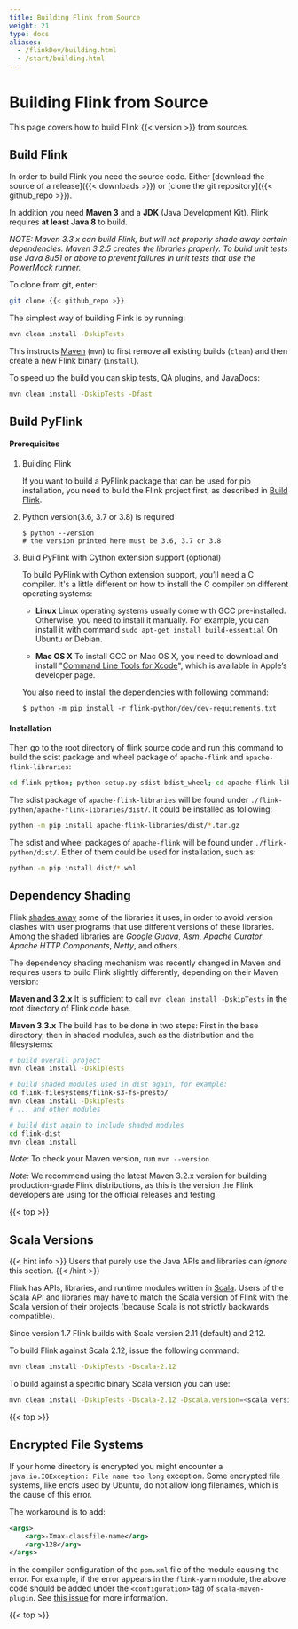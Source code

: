```yaml
---
title: Building Flink from Source
weight: 21
type: docs
aliases:
  - /flinkDev/building.html
  - /start/building.html
---
```

<!--
Licensed to the Apache Software Foundation (ASF) under one
or more contributor license agreements.  See the NOTICE file
distributed with this work for additional information
regarding copyright ownership.  The ASF licenses this file
to you under the Apache License, Version 2.0 (the
"License"); you may not use this file except in compliance
with the License.  You may obtain a copy of the License at

  http://www.apache.org/licenses/LICENSE-2.0

Unless required by applicable law or agreed to in writing,
software distributed under the License is distributed on an
"AS IS" BASIS, WITHOUT WARRANTIES OR CONDITIONS OF ANY
KIND, either express or implied.  See the License for the
specific language governing permissions and limitations
under the License.
-->

# Building Flink from Source

This page covers how to build Flink {{< version >}} from sources.

## Build Flink

In order to build Flink you need the source code. Either [download the source of a release]({{< downloads >}}) or [clone the git repository]({{< github_repo >}}).

In addition you need **Maven 3** and a **JDK** (Java Development Kit). Flink requires **at least Java 8** to build.

*NOTE: Maven 3.3.x can build Flink, but will not properly shade away certain dependencies. Maven 3.2.5 creates the libraries properly.
To build unit tests use Java 8u51 or above to prevent failures in unit tests that use the PowerMock runner.*

To clone from git, enter:

```bash
git clone {{< github_repo >}}
```

The simplest way of building Flink is by running:

```bash
mvn clean install -DskipTests
```

This instructs [Maven](http://maven.apache.org) (`mvn`) to first remove all existing builds (`clean`) and then create a new Flink binary (`install`).

To speed up the build you can skip tests, QA plugins, and JavaDocs:

```bash
mvn clean install -DskipTests -Dfast
```

## Build PyFlink

#### Prerequisites

1. Building Flink

    If you want to build a PyFlink package that can be used for pip installation, you need to build the Flink project first, as described in [Build Flink](#build-flink).

2. Python version(3.6, 3.7 or 3.8) is required

    ```shell
    $ python --version
    # the version printed here must be 3.6, 3.7 or 3.8
    ```

3. Build PyFlink with Cython extension support (optional)

    To build PyFlink with Cython extension support, you’ll need a C compiler. It's a little different on how to install the C compiler on different operating systems:

    * **Linux** Linux operating systems usually come with GCC pre-installed. Otherwise, you need to install it manually. For example, you can install it with command `sudo apt-get install build-essential` On Ubuntu or Debian.

    * **Mac OS X** To install GCC on Mac OS X, you need to download and install "[Command Line Tools for Xcode](https://developer.apple.com/downloads/index.action)", which is available in Apple’s developer page.

    You also need to install the dependencies with following command:

    ```shell
    $ python -m pip install -r flink-python/dev/dev-requirements.txt
    ```

#### Installation

Then go to the root directory of flink source code and run this command to build the sdist package and wheel package of `apache-flink` and `apache-flink-libraries`:

```bash
cd flink-python; python setup.py sdist bdist_wheel; cd apache-flink-libraries; python setup.py sdist; cd ..;
```

The sdist package of `apache-flink-libraries` will be found under `./flink-python/apache-flink-libraries/dist/`. It could be installed as following:

```bash
python -m pip install apache-flink-libraries/dist/*.tar.gz
```

The sdist and wheel packages of `apache-flink` will be found under `./flink-python/dist/`. Either of them could be used for installation, such as:

```bash
python -m pip install dist/*.whl
```

## Dependency Shading

Flink [shades away](https://maven.apache.org/plugins/maven-shade-plugin/) some of the libraries it uses, in order to avoid version clashes with user programs that use different versions of these libraries. Among the shaded libraries are *Google Guava*, *Asm*, *Apache Curator*, *Apache HTTP Components*, *Netty*, and others.

The dependency shading mechanism was recently changed in Maven and requires users to build Flink slightly differently, depending on their Maven version:

**Maven and 3.2.x**
It is sufficient to call `mvn clean install -DskipTests` in the root directory of Flink code base.

**Maven 3.3.x**
The build has to be done in two steps: First in the base directory, then in shaded modules, such as the distribution and the filesystems:

```bash
# build overall project
mvn clean install -DskipTests

# build shaded modules used in dist again, for example:
cd flink-filesystems/flink-s3-fs-presto/
mvn clean install -DskipTests
# ... and other modules

# build dist again to include shaded modules
cd flink-dist
mvn clean install
```

*Note:* To check your Maven version, run `mvn --version`.

*Note:* We recommend using the latest Maven 3.2.x version for building production-grade Flink distributions, as this is the version the Flink developers are using for the official releases and testing.

{{< top >}}


## Scala Versions

{{< hint info >}}
Users that purely use the Java APIs and libraries can *ignore* this section.
{{< /hint >}}

Flink has APIs, libraries, and runtime modules written in [Scala](http://scala-lang.org). Users of the Scala API and libraries may have to match the Scala version of Flink with the Scala version of their projects (because Scala is not strictly backwards compatible).

Since version 1.7 Flink builds with Scala version 2.11 (default) and 2.12.

To build Flink against Scala 2.12, issue the following command:
```bash
mvn clean install -DskipTests -Dscala-2.12
```

To build against a specific binary Scala version you can use:
```bash
mvn clean install -DskipTests -Dscala-2.12 -Dscala.version=<scala version>
```


{{< top >}}

## Encrypted File Systems

If your home directory is encrypted you might encounter a `java.io.IOException: File name too long` exception. Some encrypted file systems, like encfs used by Ubuntu, do not allow long filenames, which is the cause of this error.

The workaround is to add:

```xml
<args>
    <arg>-Xmax-classfile-name</arg>
    <arg>128</arg>
</args>
```

in the compiler configuration of the `pom.xml` file of the module causing the error. For example, if the error appears in the `flink-yarn` module, the above code should be added under the `<configuration>` tag of `scala-maven-plugin`. See [this issue](https://issues.apache.org/jira/browse/FLINK-2003) for more information.

{{< top >}}

